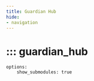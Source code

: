 ```yaml
---
title: Guardian Hub
hide:
- navigation
---
```


<!-- markdownlint-disable MD022 -->
<!-- markdownlint-disable MD025 -->
# ::: guardian_hub
    options:
        show_submodules: true
